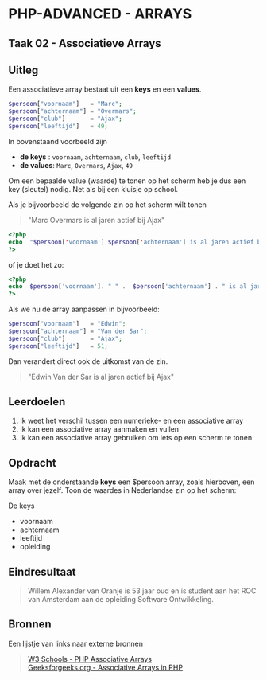 # PHP-ADVANCED - ARRAYS

## Taak 02 - Associatieve Arrays

## Uitleg

Een associatieve array bestaat uit een __keys__ en een __values__.

```php
$persoon["voornaam"]   = "Marc";
$persoon["achternaam"] = "Overmars";
$persoon["club"]       = "Ajax";
$persoon["leeftijd"]   = 49;
```

In bovenstaand voorbeeld zijn

- __de keys__  : `voornaam`, `achternaam`, `club`, `leeftijd`
- __de values__: `Marc`, `Overmars`, `Ajax`, `49`

Om een bepaalde value (waarde) te tonen op het scherm heb je dus een key (sleutel) nodig. Net als bij een kluisje op school.

Als je bijvoorbeeld de volgende zin op het scherm wilt tonen
> "Marc Overmars is al jaren actief bij Ajax"

```php
<?php
echo  "$persoon['voornaam'] $persoon['achternaam'] is al jaren actief bij Ajax.";
?>
```

of je doet het zo:

```php
<?php
echo  $persoon['voornaam']. " " .  $persoon['achternaam'] . " is al jaren actief bij Ajax.";
?>
```

Als we nu de array aanpassen in bijvoorbeeld:

```php
$persoon["voornaam"]   = "Edwin";
$persoon["achternaam"] = "Van der Sar";
$persoon["club"]       = "Ajax";
$persoon["leeftijd"]   = 51;
```

Dan verandert direct ook de uitkomst van de zin.

> "Edwin Van der Sar is al jaren actief bij Ajax"

## Leerdoelen

1. Ik weet het verschil tussen een numerieke- en een associative array
2. Ik kan een associative array aanmaken en vullen
3. Ik kan een associative array gebruiken om iets op een scherm te tonen

## Opdracht

Maak met de onderstaande __keys__ een $persoon array, zoals hierboven, een array over jezelf. Toon de waardes in Nederlandse zin op het scherm:

De keys

- voornaam
- achternaam
- leeftijd
- opleiding

## Eindresultaat

> Willem Alexander van Oranje is 53 jaar oud en is student aan het ROC van Amsterdam aan de opleiding Software Ontwikkeling.

## Bronnen

Een lijstje van links naar externe bronnen

>[W3 Schools - PHP Associative Arrays](https://www.w3schools.com/php/php_arrays_associative.asp)  
>[Geeksforgeeks.org - Associative Arrays in PHP](https://www.geeksforgeeks.org/associative-arrays-in-php/)  
